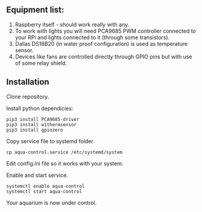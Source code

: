 ## Equipment list:

1. Raspberry itself - should work really with any.
2. To work with lights you will need PCA9685 PWM controller connected to your RPi and lights connected to it (through some transistors).
3. Dallas DS18B20 (in water proof configuration) is used as temperature sensor.
4. Devices like fans are controlled directly through GPIO pins but with use of some relay shield.

## Installation

Clone repository.

Install python dependicies:

```
pip3 install PCA9685-driver
pip3 install w1thermsensor
pip3 install gpiozero
```

Copy service file to systemd folder.

```
cp aqua-control.service /etc/systemd/system
```

Edit config.ini file so it works with your system.

Enable and start service.

```
systemctl enable aqua-control
systemctl start aqua-control
```

Your aquarium is now under control.
